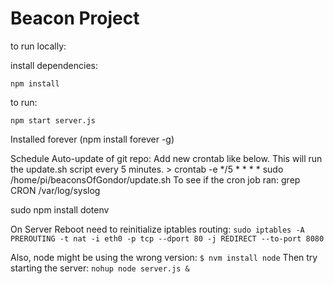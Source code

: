 # Beacon Project

to run locally:

install dependencies:

`npm install`

to run:

`npm start server.js` 

Installed forever (npm install forever -g)

Schedule Auto-update of git repo:
	Add new crontab like below.  This will run the update.sh script every 5 minutes.
		> crontab -e
		*/5 * * * * sudo /home/pi/beaconsOfGondor/update.sh
	To see if the cron job ran:
		grep CRON /var/log/syslog

sudo npm install dotenv

On Server Reboot need to reinitialize iptables routing:
`sudo iptables -A PREROUTING -t nat -i eth0 -p tcp --dport 80 -j REDIRECT --to-port 8080`

Also, node might be using the wrong version:
 `$ nvm install node`
 Then try starting the server:
 `nohup node server.js &`